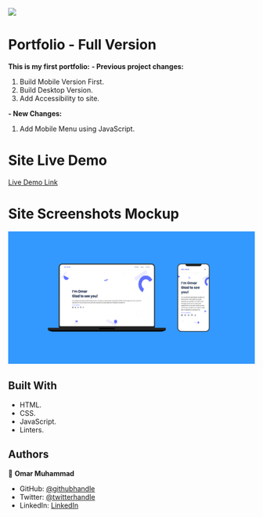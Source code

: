 ![](https://img.shields.io/badge/Microverse-blueviolet)

# Portfolio - Full Version

  **This is my first portfolio:**
  **- Previous project changes:**
  1. Build Mobile Version First.
  2. Build Desktop Version.
  3. Add Accessibility to site.

  **- New Changes:**
  1. Add Mobile Menu using JavaScript.


# Site Live Demo
  [Live Demo Link](https://omar-muhamad.github.io/Portfolio-Full-Vesion/)


# Site Screenshots Mockup

  ![screenshot](./images/WebSite-Mockup.png) 
  

## Built With

- HTML.
- CSS.
- JavaScript.
- Linters.


## Authors

👤 **Omar Muhammad**

- GitHub: [@githubhandle](https://github.com/Omar-Muhamad)
- Twitter: [@twitterhandle](https://twitter.com/Eng_OmarMuhamad)
- LinkedIn: [LinkedIn](https://www.linkedin.com/in/eng-omarmuhammad/)
